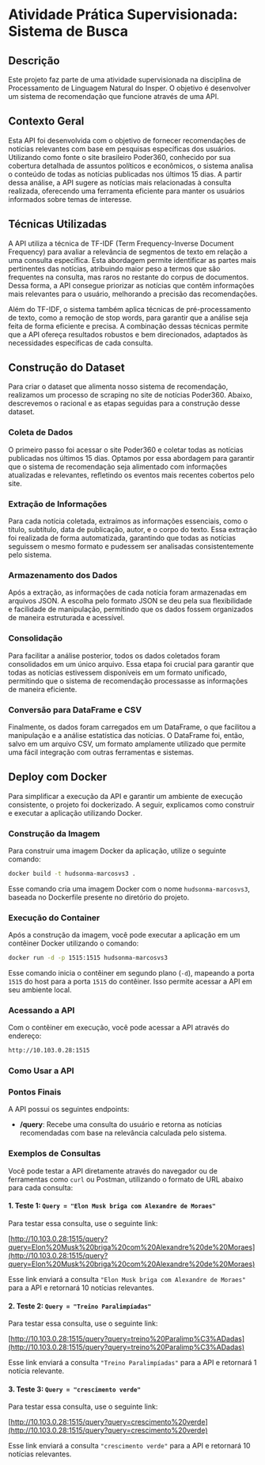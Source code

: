 # Atividade Prática Supervisionada: Sistema de Busca

## Descrição

Este projeto faz parte de uma atividade supervisionada na disciplina de Processamento de Linguagem Natural do Insper. O objetivo é desenvolver um sistema de recomendação que funcione através de uma API.

## Contexto Geral

Esta API foi desenvolvida com o objetivo de fornecer recomendações de notícias relevantes com base em pesquisas específicas dos usuários. Utilizando como fonte o site brasileiro Poder360, conhecido por sua cobertura detalhada de assuntos políticos e econômicos, o sistema analisa o conteúdo de todas as notícias publicadas nos últimos 15 dias. A partir dessa análise, a API sugere as notícias mais relacionadas à consulta realizada, oferecendo uma ferramenta eficiente para manter os usuários informados sobre temas de interesse.

## Técnicas Utilizadas

A API utiliza a técnica de TF-IDF (Term Frequency-Inverse Document Frequency) para avaliar a relevância de segmentos de texto em relação a uma consulta específica. Esta abordagem permite identificar as partes mais pertinentes das notícias, atribuindo maior peso a termos que são frequentes na consulta, mas raros no restante do corpus de documentos. Dessa forma, a API consegue priorizar as notícias que contêm informações mais relevantes para o usuário, melhorando a precisão das recomendações.

Além do TF-IDF, o sistema também aplica técnicas de pré-processamento de texto, como a remoção de stop words, para garantir que a análise seja feita de forma eficiente e precisa. A combinação dessas técnicas permite que a API ofereça resultados robustos e bem direcionados, adaptados às necessidades específicas de cada consulta.

## Construção do Dataset

Para criar o dataset que alimenta nosso sistema de recomendação, realizamos um processo de scraping no site de notícias Poder360. Abaixo, descrevemos o racional e as etapas seguidas para a construção desse dataset.

### Coleta de Dados

O primeiro passo foi acessar o site Poder360 e coletar todas as notícias publicadas nos últimos 15 dias. Optamos por essa abordagem para garantir que o sistema de recomendação seja alimentado com informações atualizadas e relevantes, refletindo os eventos mais recentes cobertos pelo site.

### Extração de Informações

Para cada notícia coletada, extraímos as informações essenciais, como o título, subtítulo, data de publicação, autor, e o corpo do texto. Essa extração foi realizada de forma automatizada, garantindo que todas as notícias seguissem o mesmo formato e pudessem ser analisadas consistentemente pelo sistema.

### Armazenamento dos Dados

Após a extração, as informações de cada notícia foram armazenadas em arquivos JSON. A escolha pelo formato JSON se deu pela sua flexibilidade e facilidade de manipulação, permitindo que os dados fossem organizados de maneira estruturada e acessível.

### Consolidação

Para facilitar a análise posterior, todos os dados coletados foram consolidados em um único arquivo. Essa etapa foi crucial para garantir que todas as notícias estivessem disponíveis em um formato unificado, permitindo que o sistema de recomendação processasse as informações de maneira eficiente.

### Conversão para DataFrame e CSV

Finalmente, os dados foram carregados em um DataFrame, o que facilitou a manipulação e a análise estatística das notícias. O DataFrame foi, então, salvo em um arquivo CSV, um formato amplamente utilizado que permite uma fácil integração com outras ferramentas e sistemas.

## Deploy com Docker

Para simplificar a execução da API e garantir um ambiente de execução consistente, o projeto foi dockerizado. A seguir, explicamos como construir e executar a aplicação utilizando Docker.

### Construção da Imagem

Para construir uma imagem Docker da aplicação, utilize o seguinte comando:

```bash
docker build -t hudsonma-marcosvs3 .
```

Esse comando cria uma imagem Docker com o nome `hudsonma-marcosvs3`, baseada no Dockerfile presente no diretório do projeto.

### Execução do Container

Após a construção da imagem, você pode executar a aplicação em um contêiner Docker utilizando o comando:

```bash
docker run -d -p 1515:1515 hudsonma-marcosvs3
```

Esse comando inicia o contêiner em segundo plano (`-d`), mapeando a porta `1515` do host para a porta `1515` do contêiner. Isso permite acessar a API em seu ambiente local.

### Acessando a API

Com o contêiner em execução, você pode acessar a API através do endereço:

```bash
http://10.103.0.28:1515
```

### Como Usar a API

### Pontos Finais

A API possui os seguintes endpoints:

- **/query**: Recebe uma consulta do usuário e retorna as notícias recomendadas com base na relevância calculada pelo sistema.

### Exemplos de Consultas

Você pode testar a API diretamente através do navegador ou de ferramentas como `curl` ou Postman, utilizando o formato de URL abaixo para cada consulta:

#### 1. Teste 1: `Query = "Elon Musk briga com Alexandre de Moraes"`

Para testar essa consulta, use o seguinte link:

[http://10.103.0.28:1515/query?query=Elon%20Musk%20briga%20com%20Alexandre%20de%20Moraes](http://10.103.0.28:1515/query?query=Elon%20Musk%20briga%20com%20Alexandre%20de%20Moraes)

Esse link enviará a consulta `"Elon Musk briga com Alexandre de Moraes"` para a API e retornará 10 notícias relevantes.

#### 2. Teste 2: `Query = "Treino Paralimpíadas"`

Para testar essa consulta, use o seguinte link:

[http://10.103.0.28:1515/query?query=treino%20Paralimp%C3%ADadas](http://10.103.0.28:1515/query?query=treino%20Paralimp%C3%ADadas)

Esse link enviará a consulta `"Treino Paralimpíadas"` para a API e retornará 1 notícia relevante.

#### 3. Teste 3: `Query = "crescimento verde"`

Para testar essa consulta, use o seguinte link:

[http://10.103.0.28:1515/query?query=crescimento%20verde](http://10.103.0.28:1515/query?query=crescimento%20verde)

Esse link enviará a consulta `"crescimento verde"` para a API e retornará 10 notícias relevantes.

